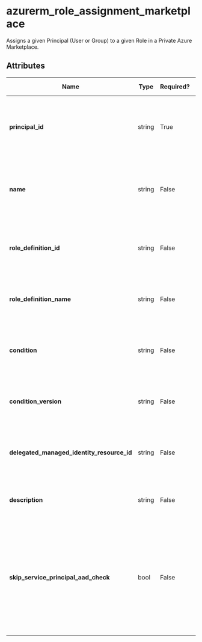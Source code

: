 # azurerm_role_assignment_marketplace

Assigns a given Principal (User or Group) to a given Role in a Private Azure Marketplace.

## Attributes

| Name | Type | Required? | Default  | possible values | Description |
| ---- | ---- | --------- | -------- | ----------- | ----------- |
| **principal_id** | string | True | -  |  -  | The ID of the Principal (User, Group or Service Principal) to assign the Role Definition to. Changing this forces a new resource to be created. | 
| **name** | string | False | -  |  -  | A unique UUID/GUID for this Role Assignment - one will be generated if not specified. Changing this forces a new resource to be created. | 
| **role_definition_id** | string | False | -  |  -  | The Scoped-ID of the Role Definition. Changing this forces a new resource to be created. Conflicts with `role_definition_name`. | 
| **role_definition_name** | string | False | -  |  -  | The name of a built-in Role. Changing this forces a new resource to be created. Conflicts with `role_definition_id`. | 
| **condition** | string | False | -  |  -  | The condition that limits the resources that the role can be assigned to. Changing this forces a new resource to be created. | 
| **condition_version** | string | False | -  |  `1.0`, `2.0`  | The version of the condition. Possible values are `1.0` or `2.0`. Changing this forces a new resource to be created. | 
| **delegated_managed_identity_resource_id** | string | False | -  |  -  | The delegated Azure Resource ID which contains a Managed Identity. Changing this forces a new resource to be created. | 
| **description** | string | False | -  |  -  | The description for this Role Assignment. Changing this forces a new resource to be created. | 
| **skip_service_principal_aad_check** | bool | False | `False`  |  -  | If the `principal_id` is a newly provisioned `Service Principal` set this value to `true` to skip the `Azure Active Directory` check which may fail due to replication lag. This argument is only valid if the `principal_id` is a `Service Principal` identity. Defaults to `false`. Changing this forces a new resource to be created. | 

